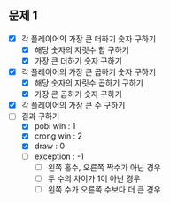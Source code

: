 ## 문제 1
- [x] 각 플레이어의 가장 큰 더하기 숫자 구하기
  - [x] 해당 숫자의 자릿수 합 구하기
  - [x] 가장 큰 더하기 숫자 구하기

- [x] 각 플레이어의 가장 큰 곱하기 숫자 구하기
  - [x] 해당 숫자의 자릿수 곱하기 구하기
  - [x] 가장 큰 곱하기 숫자 구하기

- [x] 각 플레이어의 가장 큰 수 구하기
- [ ] 결과 구하기
  - [x] pobi win : 1
  - [x] crong win : 2
  - [x] draw : 0
  - [ ] exception : -1
    - [ ] 왼쪽 홀수, 오른쪽 짝수가 아닌 경우
    - [ ] 두 수의 차이가 1이 아닌 경우
    - [ ] 왼쪽 수가 오른쪽 수보다 더 큰 경우